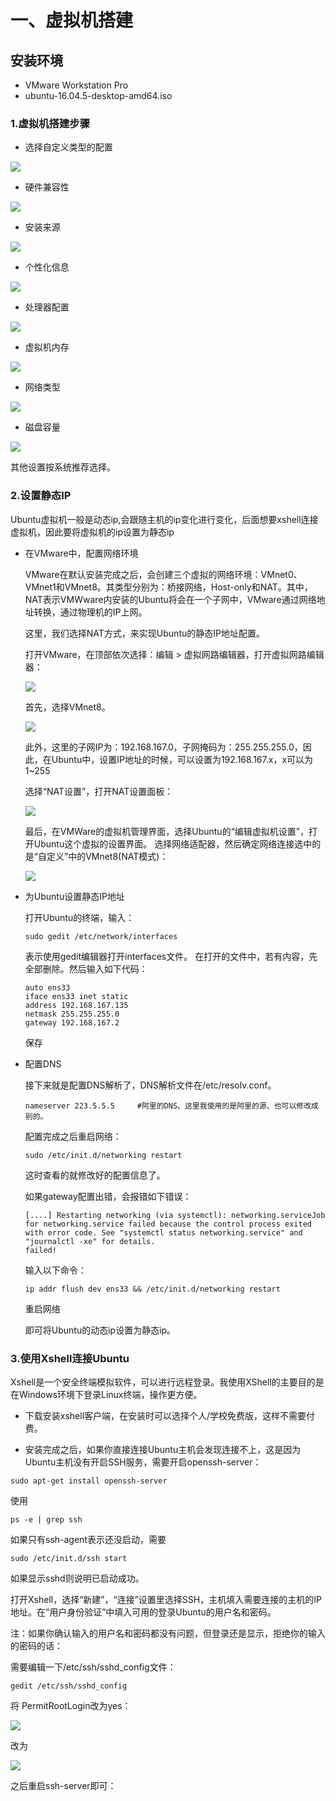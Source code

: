 # 一、虚拟机搭建
## 安装环境
* VMware Workstation Pro
* ubuntu-16.04.5-desktop-amd64.iso

### 1.虚拟机搭建步骤

* 选择自定义类型的配置

 ![](https://github.com/fengchuang0620/Docker/blob/master/docker/docker_picture/vm%E7%B1%BB%E5%9E%8B%E9%85%8D%E7%BD%AE.PNG)

* 硬件兼容性

![](https://github.com/fengchuang0620/Docker/blob/master/docker/docker_picture/%E7%A1%AC%E4%BB%B6%E5%85%BC%E5%AE%B9%E6%80%A7.PNG)

* 安装来源

![](https://github.com/fengchuang0620/Docker/blob/master/docker/docker_picture/%E5%AE%89%E8%A3%85%E6%9D%A5%E6%BA%90.PNG)

* 个性化信息

![](https://github.com/fengchuang0620/Docker/blob/master/docker/docker_picture/%E4%B8%AA%E6%80%A7%E5%8C%96%E4%BF%A1%E6%81%AF.PNG)

* 处理器配置

![](https://github.com/fengchuang0620/Docker/blob/master/docker/docker_picture/%E5%A4%84%E7%90%86%E5%99%A8%E9%85%8D%E7%BD%AE.PNG)

* 虚拟机内存

![](https://github.com/fengchuang0620/Docker/blob/master/docker/docker_picture/%E8%99%9A%E6%8B%9F%E6%9C%BA%E5%86%85%E5%AD%98.PNG)

* 网络类型

![](https://github.com/fengchuang0620/Docker/blob/master/docker/docker_picture/%E7%BD%91%E7%BB%9C%E7%B1%BB%E5%9E%8B.PNG)

* 磁盘容量

![](https://github.com/fengchuang0620/Docker/blob/master/docker/docker_picture/%E7%A3%81%E7%9B%98%E5%AE%B9%E9%87%8F.PNG)

其他设置按系统推荐选择。


### 2.设置静态IP

Ubuntu虚拟机一般是动态ip,会跟随主机的ip变化进行变化，后面想要xshell连接虚拟机，因此要将虚拟机的ip设置为静态ip

* 在VMware中，配置网络环境

   VMware在默认安装完成之后，会创建三个虚拟的网络环境：VMnet0、VMnet1和VMnet8。其类型分别为：桥接网络，Host-only和NAT。其中，NAT表示VMWware内安装的Ubuntu将会在一个子网中，VMware通过网络地址转换，通过物理机的IP上网。

   这里，我们选择NAT方式，来实现Ubuntu的静态IP地址配置。

   打开VMware，在顶部依次选择：编辑 > 虚拟网路编辑器，打开虚拟网路编辑器：

   ![](https://github.com/fengchuang0620/Docker/blob/master/docker/docker_picture/%E7%BD%91%E7%BB%9C%E7%BC%96%E8%BE%91%E5%99%A8.jpg)

   首先，选择VMnet8。

   ![](https://github.com/fengchuang0620/Docker/blob/master/docker/docker_picture/%E7%BD%91%E7%BB%9C%E7%BC%96%E8%BE%91%E5%99%A82.PNG)


   此外，这里的子网IP为：192.168.167.0，子网掩码为：255.255.255.0，因此，在Ubuntu中，设置IP地址的时候，可以设置为192.168.167.x，x可以为1~255

   选择“NAT设置”，打开NAT设置面板：

    ![](https://github.com/fengchuang0620/Docker/blob/master/docker/docker_picture/NAT%E8%AE%BE%E7%BD%AE.PNG)

   最后，在VMWare的虚拟机管理界面，选择Ubuntu的“编辑虚拟机设置”，打开Ubuntu这个虚拟的设置界面。
   选择网络适配器，然后确定网络连接选中的是“自定义”中的VMnet8(NAT模式)：

    ![](https://github.com/fengchuang0620/Docker/blob/master/docker/docker_picture/%E7%BD%91%E7%BB%9C%E9%80%82%E9%85%8D%E5%99%A8.PNG)

   
* 为Ubuntu设置静态IP地址

   打开Ubuntu的终端，输入：
   ```
   sudo gedit /etc/network/interfaces
   ```

   表示使用gedit编辑器打开interfaces文件。 在打开的文件中，若有内容，先全部删除。然后输入如下代码：

   ```
   auto ens33
   iface ens33 inet static
   address 192.168.167.135
   netmask 255.255.255.0
   gateway 192.168.167.2
   ```

   保存


* 配置DNS
   
   接下来就是配置DNS解析了，DNS解析文件在/etc/resolv.conf。

   ```
   nameserver 223.5.5.5     #阿里的DNS、这里我使用的是阿里的源、也可以修改成别的。 
   ```

   配置完成之后重启网络：

   ```
   sudo /etc/init.d/networking restart

   ```

   这时查看的就修改好的配置信息了。

   如果gateway配置出错，会报错如下错误：

   ```
   [....] Restarting networking (via systemctl): networking.serviceJob for networking.service failed because the control process exited    with error code. See "systemctl status networking.service" and "journalctl -xe" for details.
   failed!
   ```
   
   输入以下命令：

   ```
   ip addr flush dev ens33 && /etc/init.d/networking restart
   ```

   重启网络

   即可将Ubuntu的动态ip设置为静态ip。



### 3.使用Xshell连接Ubuntu

  Xshell是一个安全终端模拟软件，可以进行远程登录。我使用XShell的主要目的是在Windows环境下登录Linux终端，操作更方便。
  
  * 下载安装xshell客户端，在安装时可以选择个人/学校免费版，这样不需要付费。

  * 安装完成之后，如果你直接连接Ubuntu主机会发现连接不上，这是因为Ubuntu主机没有开启SSH服务，需要开启openssh-server：
  
  ```
  sudo apt-get install openssh-server
  ```

  使用

  ```
  ps -e | grep ssh
  ```
  如果只有ssh-agent表示还没启动，需要

  ```
  sudo /etc/init.d/ssh start
  ```

  如果显示sshd则说明已启动成功。


  打开Xshell，选择“新建”，“连接”设置里选择SSH，主机填入需要连接的主机的IP地址。在“用户身份验证”中填入可用的登录Ubuntu的用户名和密码。

  注：如果你确认输入的用户名和密码都没有问题，但登录还是显示，拒绝你的输入的密码的话：

  需要编辑一下/etc/ssh/sshd_config文件：

  ```
  gedit /etc/ssh/sshd_config 
  ```
  将 PermitRootLogin改为yes：

  ![](https://github.com/fengchuang0620/Docker/blob/master/docker/docker_picture/sshd_config.png)

  改为
  
  ![](https://github.com/fengchuang0620/Docker/blob/master/docker/docker_picture/sshd_config1.png)

  之后重启ssh-server即可：


